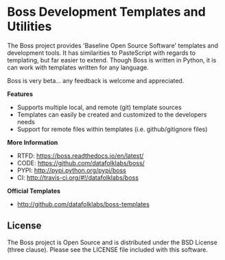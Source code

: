 Boss Development Templates and Utilities
========================================

The Boss project provides 'Baseline Open Source Software' templates and
development tools.  It has similarities to PasteScript with regards to
templating, but far easier to extend.  Though Boss is written in Python, it is
can work with templates written for any language.

Boss is very beta... any feedback is welcome and appreciated.

**Features**

 * Supports multiple local, and remote (git) template sources
 * Templates can easily be created and customized to the developers needs
 * Support for remote files within templates (i.e. github/gitignore files)

**More Information**

 * RTFD: https://boss.readthedocs.io/en/latest/
 * CODE: https://github.com/datafolklabs/boss/
 * PYPI: http://pypi.python.org/pypi/boss
 *   CI: http://travis-ci.org/#!/datafolklabs/boss

**Official Templates**

 * http://github.com/datafolklabs/boss-templates


License
-------

The Boss project is Open Source and is distributed under the BSD License
(three clause).  Please see the LICENSE file included with this software.

